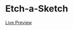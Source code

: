# Etch-a-Sketch
<a href="https://rawcdn.githack.com/FalkoKa/Etch-a-Sketch/576eab97f4056f3042da24b37bd1e3acba55335a/index.html">Live Preview</a>
